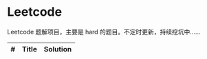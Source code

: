 # Leetcode

Leetcode 题解项目，主要是 hard 的题目。不定时更新，持续挖坑中……

| # | Title | Solution |
|---| ----- | -------- |
